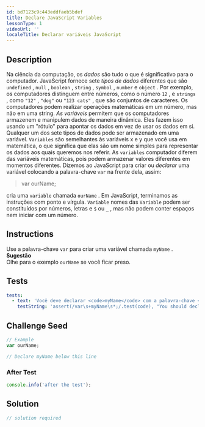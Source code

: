 ```yaml
---
id: bd7123c9c443eddfaeb5bdef
title: Declare JavaScript Variables
lessonType: 1
videoUrl: ''
localeTitle: Declarar variáveis ​​JavaScript
---
```


## Description
<section id="description"> Na ciência da computação, os <dfn>dados</dfn> são tudo o que é significativo para o computador. JavaScript fornece sete <dfn>tipos de dados</dfn> diferentes que são <code>undefined</code> , <code>null</code> , <code>boolean</code> , <code>string</code> , <code>symbol</code> , <code>number</code> e <code>object</code> . Por exemplo, os computadores distinguem entre números, como o número <code>12</code> , e <code>strings</code> , como <code>&quot;12&quot;</code> , <code>&quot;dog&quot;</code> ou <code>&quot;123 cats&quot;</code> , que são conjuntos de caracteres. Os computadores podem realizar operações matemáticas em um número, mas não em uma string. <dfn>As variáveis</dfn> permitem que os computadores armazenem e manipulem dados de maneira dinâmica. Eles fazem isso usando um &quot;rótulo&quot; para apontar os dados em vez de usar os dados em si. Qualquer um dos sete tipos de dados pode ser armazenado em uma variável. <code>Variables</code> são semelhantes às variáveis ​​x e y que você usa em matemática, o que significa que elas são um nome simples para representar os dados aos quais queremos nos referir. As <code>variables</code> computador diferem das variáveis ​​matemáticas, pois podem armazenar valores diferentes em momentos diferentes. Dizemos ao JavaScript para criar ou <dfn>declarar</dfn> uma variável colocando a palavra-chave <code>var</code> na frente dela, assim: <blockquote> var ourName; </blockquote> cria uma <code>variable</code> chamada <code>ourName</code> . Em JavaScript, terminamos as instruções com ponto e vírgula. <code>Variable</code> nomes das <code>Variable</code> podem ser constituídos por números, letras e <code>$</code> ou <code>_</code> , mas não podem conter espaços nem iniciar com um número. </section>

## Instructions
<section id="instructions"> Use a palavra-chave <code>var</code> para criar uma variável chamada <code>myName</code> . <strong>Sugestão</strong> <br> Olhe para o exemplo <code>ourName</code> se você ficar preso. </section>

## Tests
<section id='tests'>

```yml
tests:
  - text: 'Você deve declarar <code>myName</code> com a palavra-chave <code>var</code> , terminando com um ponto-e-vírgula'
    testString: 'assert(/var\s+myName\s*;/.test(code), "You should declare <code>myName</code> with the <code>var</code> keyword, ending with a semicolon");'

```

</section>

## Challenge Seed
<section id='challengeSeed'>

<div id='js-seed'>

```js
// Example
var ourName;

// Declare myName below this line

```

</div>


### After Test
<div id='js-teardown'>

```js
console.info('after the test');
```

</div>

</section>

## Solution
<section id='solution'>

```js
// solution required
```
</section>
